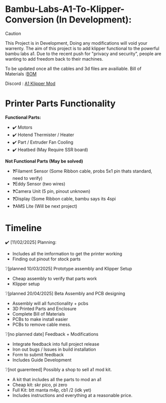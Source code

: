# Bambu-Labs-A1-To-Klipper-Conversion (In Development):

> [!Caution]
> This Project is in Development, Doing any modifications will void your warrenty.
The aim of this project is to add klipper functional to the powerful bambu labs a1.
Due to the recent push for "privacy and security", people are wanting to add freedom back to their machines.

To be updated once all the cables and 3d files are availiable.
Bill of Materials :[BOM](https://docs.google.com/spreadsheets/d/1AV4G6ZVxCB9UINE7sgqaOE8Zk1H3DC7Mk_idkd3VZ8s/edit?usp=sharing)

Discord : [A1 Klipper Mod](https://discord.gg/Ssx37MAkGv)

# Printer Parts Functionality
**Functional Parts:**
- ✔️ Motors
- ✔️ Hotend Thermister / Heater
- ✔️ Part / Extruder Fan Cooling
- ✔️ Heatbed (May Require SSR board)

**Not Functional Parts (May be solved)**
- ❓Filament Sensor (Some Ribbon cable, probs 5x1 pin thats standard, need to verify)
- ❓Eddy Sensor (two wires)
- ❓Camera Unit (5 pin, pinout unknown)
- ❓Display (Some Ribbon cable, bambu says its 4spi
- ❓AMS Lite (Will be next project)

# Timeline
✔️ [11/02/2025] Planning:
  - Includes all the imformation to get the printer working
  - Finding out pinout for stock parts

❔[planned 10/03/2025] Prototype assembly and Klipper Setup
  - Cheap assembly to verify that parts work
  - Klipper setup
    
❔[planned 20/04/2025] Beta Assembly and PCB designing
  - Assembly will all functionality + pcbs
  - 3D Printed Parts and Enclosure
  - Complete Bill of Materials
  - PCBs to make install easier
  - PCBs to remove cable mess.
    
❔[no planned date] Feedback + Modifications
  - Integrate feedback into full project release
  - Iron out bugs / Issues in build installation
  - Form to submit feedback
  - Includes Guide Development
  
❔[not guarenteed] Possibly a shop to sell a1 mod kit.
  - A kit that includes all the parts to mod an a1
  - Cheap kit: skr pico, pi zero
  - Full Kit: btt manta m4p, cb1 /2 (idk yet)
  - Includes instructions and everything at a reasonable price.



